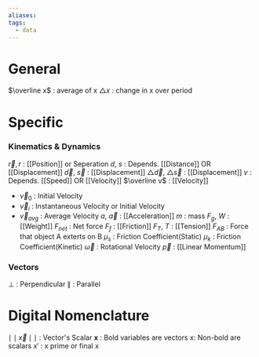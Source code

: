 ```yaml
---
aliases: 
tags:
  - data
---
```

# General
$\overline x$ : average of x
$\triangle x$ : change in x over period
# Specific
### Kinematics & Dynamics
$\overrightarrow r, r$ : [[Position]] or Seperation
$d$, $s$ : Depends. [[Distance]] OR [[Displacement]]
$\overrightarrow d$,  $\overrightarrow s$  : [[Displacement]]
$\triangle \overrightarrow d$, $\triangle \overrightarrow s$ : [[Displacement]]
$v$ : Depends. [[Speed]] OR [[Velocity]]
$\overline v$ : [[Velocity]]
- $\overrightarrow v_0$ : Initial Velocity
- $\overrightarrow v_i$ : Instantaneous Velocity or Initial Velocity
- $\overrightarrow v_{avg}$ : Average Velocity
$a$, $\overrightarrow a$ : [[Acceleration]]
$m$ : mass
$F_g$, $W$ : [[Weight]] 
$F_{net}$ : Net force
$F_{f}$ : [[Friction]]
$F_{T}$, $T$ : [[Tension]]
$F_{AB}$ : Force that object A exterts on B 
$\mu_s$ : Friction Coefficient(Static)
$\mu_k$ : Friction Coefficient(Kinetic)
$\overrightarrow \omega$ : Rotational Velocity
$\overrightarrow p$ : [[Linear Momentum]]
### Vectors
$\perp$ : Perpendicular
$\parallel$ : Parallel
# Digital Nomenclature
$\mid\mid \overrightarrow x\mid\mid$ : Vector's Scalar
**x** : Bold variables are vectors
x: Non-bold are scalars
$x'$ : x prime or final x 